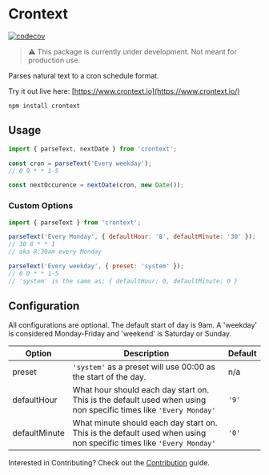 # Crontext

[![codecov](https://codecov.io/gh/rautio/crontext/graph/badge.svg?token=2D9ALEL4AD)](https://codecov.io/gh/rautio/crontext)

> :warning: This package is currently under development. Not meant for production use.

Parses natural text to a cron schedule format.

Try it out live here: [https://www.crontext.io](https://www.crontext.io/)

```
npm install crontext
```

## Usage

```js
import { parseText, nextDate } from 'crontext';

const cron = parseText('Every weekday');
// 0 9 * * 1-5

const nextOccurence = nextDate(cron, new Date());
```

### Custom Options

```js
import { parseText } from 'crontext';

parseText('Every Monday', { defaultHour: '8', defaultMinute: '30' });
// 30 8 * * 1
// aka 8:30am every Monday

parseText('Every weekday', { preset: 'system' });
// 0 0 * * 1-5
// 'system' is the same as: { defaultHour: 0, defaultMinute: 0 }
```

## Configuration

All configurations are optional. The default start of day is 9am. A 'weekday' is considered Monday-Friday and 'weekend' is Saturday or Sunday.

| Option        | Description                                                                                                        | Default |
| ------------- | ------------------------------------------------------------------------------------------------------------------ | ------- |
| preset        | `'system'` as a preset will use 00:00 as the start of the day.                                                     | n/a     |
| defaultHour   | What hour should each day start on. This is the default used when using non specific times like `'Every Monday'`   | `'9'`   |
| defaultMinute | What minute should each day start on. This is the default used when using non specific times like `'Every Monday'` | `'0'`   |

Interested in Contributing? Check out the [Contribution](./CONTRIBUTING.md) guide.
